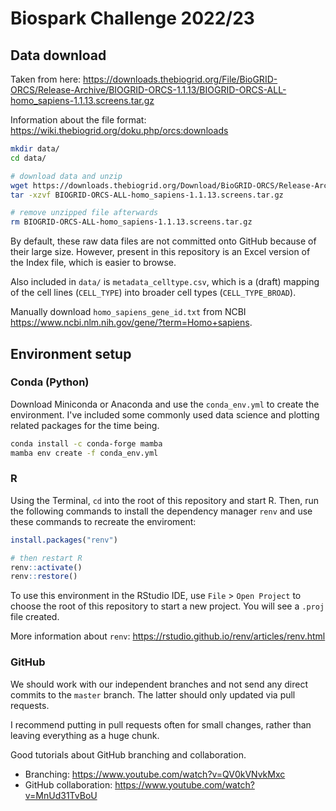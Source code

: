 # Biospark Challenge 2022/23

## Data download
Taken from here: https://downloads.thebiogrid.org/File/BioGRID-ORCS/Release-Archive/BIOGRID-ORCS-1.1.13/BIOGRID-ORCS-ALL-homo_sapiens-1.1.13.screens.tar.gz

Information about the file format: https://wiki.thebiogrid.org/doku.php/orcs:downloads

```sh
mkdir data/
cd data/

# download data and unzip
wget https://downloads.thebiogrid.org/Download/BioGRID-ORCS/Release-Archive/BIOGRID-ORCS-1.1.13/BIOGRID-ORCS-ALL-homo_sapiens-1.1.13.screens.tar.gz
tar -xzvf BIOGRID-ORCS-ALL-homo_sapiens-1.1.13.screens.tar.gz

# remove unzipped file afterwards
rm BIOGRID-ORCS-ALL-homo_sapiens-1.1.13.screens.tar.gz
```

By default, these raw data files are not committed onto GitHub because of their large size. However, present in this repository is an Excel version of the Index file, which is easier to browse.

Also included in `data/` is `metadata_celltype.csv`, which is a (draft) mapping of the cell lines (`CELL_TYPE`) into broader cell types (`CELL_TYPE_BROAD`).

Manually download `homo_sapiens_gene_id.txt` from NCBI https://www.ncbi.nlm.nih.gov/gene/?term=Homo+sapiens.

## Environment setup
### Conda (Python)
Download Miniconda or Anaconda and use the `conda_env.yml` to create the environment. I've included some commonly used data science and plotting related packages for the time being.

```sh
conda install -c conda-forge mamba
mamba env create -f conda_env.yml
```

### R
Using the Terminal, `cd` into the root of this repository and start R. Then, run the following commands to install the dependency manager `renv` and use these commands to recreate the enviroment:
```r
install.packages("renv")

# then restart R
renv::activate()
renv::restore()
```

To use this environment in the RStudio IDE, use `File` > `Open Project` to choose the root of this repository to start a new project. You will see a `.proj` file created.

More information about `renv`: https://rstudio.github.io/renv/articles/renv.html

### GitHub
We should work with our independent branches and not send any direct commits to the `master` branch. The latter should only updated via pull requests.

I recommend putting in pull requests often for small changes, rather than leaving everything as a huge chunk.

Good tutorials about GitHub branching and collaboration.
* Branching: https://www.youtube.com/watch?v=QV0kVNvkMxc
* GitHub collaboration: https://www.youtube.com/watch?v=MnUd31TvBoU

